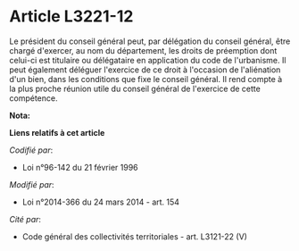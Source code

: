 # Article L3221-12

Le président du conseil général peut, par délégation du conseil général, être chargé d'exercer, au nom du département, les
droits de préemption dont celui-ci est titulaire ou délégataire en application du code de l'urbanisme. Il peut également
déléguer l'exercice de ce droit à l'occasion de l'aliénation d'un bien, dans les conditions que fixe le conseil général. Il
rend compte à la plus proche réunion utile du conseil général de l'exercice de cette compétence.

**Nota:**



**Liens relatifs à cet article**

_Codifié par_:

  - Loi n°96-142 du 21 février 1996

_Modifié par_:

  - Loi n°2014-366 du 24 mars 2014 - art. 154

_Cité par_:

  - Code général des collectivités territoriales - art. L3121-22 (V)
